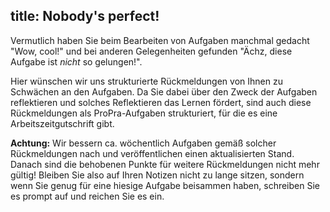 title: Nobody's perfect!
---
Vermutlich haben Sie beim Bearbeiten von Aufgaben manchmal gedacht "Wow, cool!"
und bei anderen Gelegenheiten gefunden "Ächz, diese Aufgabe ist _nicht_ so gelungen!".

Hier wünschen wir uns strukturierte Rückmeldungen von Ihnen zu Schwächen an den Aufgaben.
Da Sie dabei über den Zweck der Aufgaben reflektieren und solches Reflektieren das Lernen fördert,
sind auch diese Rückmeldungen als ProPra-Aufgaben strukturiert,
für die es eine Arbeitszeitgutschrift gibt.

**Achtung:** Wir bessern ca. wöchentlich Aufgaben gemäß solcher Rückmeldungen
nach und veröffentlichen einen aktualisierten Stand. 
Danach sind die behobenen Punkte für weitere Rückmeldungen nicht mehr gültig!
Bleiben Sie also auf Ihren Notizen nicht zu lange sitzen, sondern wenn Sie genug
für eine hiesige Aufgabe beisammen haben, schreiben Sie es prompt auf und
reichen Sie es ein.
<!-- TODO 2: Umstellen auf Pull-Requests (mit replacement für Forks) -->
